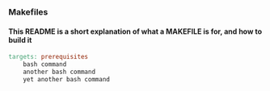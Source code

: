 ### Makefiles

#### This README is a short explanation of what a MAKEFILE is for, and how to build it

```makefile
targets: prerequisites
    bash command
    another bash command
    yet another bash command
```